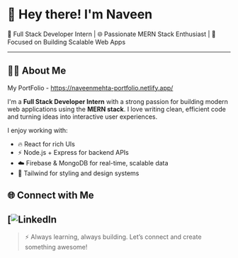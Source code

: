 # 👋 Hey there! I'm Naveen

🎯 Full Stack Developer Intern | 🌐 Passionate MERN Stack Enthusiast | 🚀 Focused on Building Scalable Web Apps

---

## 👨‍💻 About Me
My PortFolio - https://naveenmehta-portfolio.netlify.app/

I'm a **Full Stack Developer Intern** with a strong passion for building modern web applications using the **MERN stack**. I love writing clean, efficient code and turning ideas into interactive user experiences.

I enjoy working with:
- 🔥 React for rich UIs
- ⚡ Node.js + Express for backend APIs
- ☁️ Firebase & MongoDB for real-time, scalable data
- 💅 Tailwind for styling and design systems


## 🌐 Connect with Me

[![LinkedIn](https://www.linkedin.com/in/naveen-singh-mehta-060571322)
---

> ⚡ Always learning, always building. Let’s connect and create something awesome!

